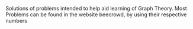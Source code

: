 Solutions of problems intended to help aid learning of Graph Theory. Most Problems can be found in the website beecrowd, by using their respective numbers